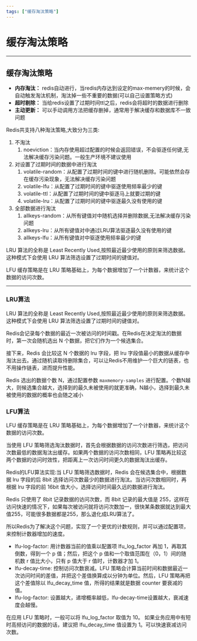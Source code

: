 ```yaml
---
tags: ["缓存淘汰策略"]
---
```

# 缓存淘汰策略
---
## 缓存淘汰策略

- **内存淘汰：** redis自动进行，当redis内存达到设定的max-memery的时候，会自动触发淘汰机制，淘汰掉一些不重要的数据(可以自己设置策略方式)
- **超时剔除：** 当给redis设置了过期时间ttl之后，redis会将超时的数据进行删除
- **主动更新：** 可以手动调用方法把缓存删掉，通常用于解决缓存和数据库不一致问题

Redis共支持八种淘汰策略,大致分为三类:

1. 不淘汰
   1. noeviction：当内存使用超过配置的时候会返回错误，不会驱逐任何键,无法解决缓存污染问题。一般生产环境不建议使用
2. 对设置了过期时间的数据中进行淘汰
   1. volatile-random：从配置了过期时间的键中进行随机删除。可能依然会存在缓存污染现象，无法解决缓存污染问题
   2. volatile-lfu：从配置了过期时间的键中驱逐使用频率最少的键
   3. volatile-ttl：从配置了过期时间的键中驱逐马上就要过期的键
   4. volatile-lru：从配置了过期时间的键中驱逐最久没有使用的键
3. 全部数据进行淘汰
   1. allkeys-random：从所有键值对中随机选择并删除数据,无法解决缓存污染问题
   2. allkeys-lru：从所有键值对中通过LRU算法驱逐最久没有使用的键
   3. allkeys-lfu：从所有键值对中驱逐使用频率最少的键

LRU 算法的全称是 Least Recently Used,按照最近最少使用的原则来筛选数据。这种模式下会使用 LRU 算法筛选设置了过期时间的键值对。

LFU 缓存策略是在 LRU 策略基础上，为每个数据增加了一个计数器，来统计这个数据的访问次数。

---

### LRU算法

LRU 算法的全称是 Least Recently Used,按照最近最少使用的原则来筛选数据。这种模式下会使用 LRU 算法筛选设置了过期时间的键值对。

Redis会记录每个数据的最近一次被访问的时间戳。在Redis在决定淘汰的数据时，第一次会随机选出 N 个数据，把它们作为一个候选集合。

接下来，Redis 会比较这 N 个数据的 lru 字段，把 lru 字段值最小的数据从缓存中淘汰出去。通过随机读取待删除集合，可以让Redis不用维护一个巨大的链表，也不用操作链表，进而提升性能。

Redis 选出的数据个数 N，通过配置参数 `maxmemory-samples` 进行配置。个数N越大，则候选集合越大，选择到的最久未被使用的就更准确，N越小，选择到最久未被使用的数据的概率也会随之减小

### LFU算法

LFU 缓存策略是在 LRU 策略基础上，为每个数据增加了一个计数器，来统计这个数据的访问次数。

当使用 LFU 策略筛选淘汰数据时，首先会根据数据的访问次数进行筛选，把访问次数最低的数据淘汰出缓存。如果两个数据的访问次数相同，LFU 策略再比较这两个数据的访问时效性，把距离上一次访问时间更久的数据淘汰出缓存。 

Redis的LFU算法实现:当 LFU 策略筛选数据时，Redis 会在候选集合中，根据数据 lru 字段的后 8bit 选择访问次数最少的数据进行淘汰。当访问次数相同时，再根据 lru 字段的前 16bit 值大小，选择访问时间最久远的数据进行淘汰。

Redis 只使用了 8bit 记录数据的访问次数，而 8bit 记录的最大值是 255，这样在访问快速的情况下，如果每次被访问就将访问次数加一，很快某条数据就达到最大值255，可能很多数据都是255，那么退化成LRU算法了。

所以Redis为了解决这个问题，实现了一个更优的计数规则，并可以通过配置项，来控制计数器增加的速度。

- lfu-log-factor: 用计数器当前的值乘以配置项 lfu_log_factor 再加 1，再取其倒数，得到一个 p 值；然后，把这个 p 值和一个取值范围在（0，1）间的随机数 r 值比大小，只有 p 值大于 r 值时，计数器才加 1。
- lfu-decay-time: 控制访问次数衰减。LFU 策略会计算当前时间和数据最近一次访问时间的差值，并把这个差值换算成以分钟为单位。然后，LFU 策略再把这个差值除以 lfu_decay_time 值，所得的结果就是数据 counter 要衰减的值。
- lfu-log-factor: 设置越大，递增概率越低，lfu-decay-time设置越大，衰减速度会越慢。

在应用 LFU 策略时，一般可以将 lfu_log_factor 取值为 10。 如果业务应用中有短时高频访问的数据的话，建议把 lfu_decay_time 值设置为 1。可以快速衰减访问次数。

